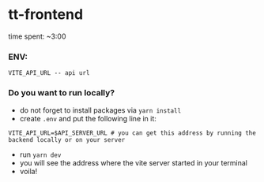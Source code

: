 # tt-frontend

time spent: ~3:00

### ENV:
```
VITE_API_URL -- api url
```

### Do you want to run locally?
* do not forget to install packages via ```yarn install```
* create ```.env``` and put the following line in it:
```
VITE_API_URL=$API_SERVER_URL # you can get this address by running the backend locally or on your server
```
* run ```yarn dev```
* you will see the address where the vite server started in your terminal
* voila!
